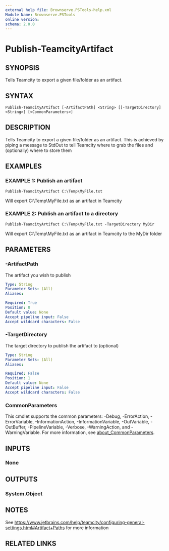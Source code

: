 ```yaml
---
external help file: Brownserve.PSTools-help.xml
Module Name: Brownserve.PSTools
online version:
schema: 2.0.0
---
```


# Publish-TeamcityArtifact

## SYNOPSIS
Tells Teamcity to export a given file/folder as an artifact.

## SYNTAX

```
Publish-TeamcityArtifact [-ArtifactPath] <String> [[-TargetDirectory] <String>] [<CommonParameters>]
```

## DESCRIPTION
Tells Teamcity to export a given file/folder as an artifact.
This is achieved by piping a message to StdOut to tell Teamcity where to grab the files and (optionally) where to store them

## EXAMPLES

### EXAMPLE 1: Publish an artifact
```
Publish-TeamcityArtifact C:\Temp\MyFile.txt
```

Will export C:\Temp\MyFile.txt as an artifact in Teamcity

### EXAMPLE 2: Publish an artifact to a directory
```
Publish-TeamcityArtifact C:\Temp\MyFile.txt -TargetDirectory MyDir
```

Will export C:\Temp\MyFile.txt as an artifact in Teamcity to the MyDir folder

## PARAMETERS

### -ArtifactPath
The artifact you wish to publish

```yaml
Type: String
Parameter Sets: (All)
Aliases:

Required: True
Position: 0
Default value: None
Accept pipeline input: False
Accept wildcard characters: False
```

### -TargetDirectory
The target directory to publish the artifact to (optional)

```yaml
Type: String
Parameter Sets: (All)
Aliases:

Required: False
Position: 1
Default value: None
Accept pipeline input: False
Accept wildcard characters: False
```

### CommonParameters
This cmdlet supports the common parameters: -Debug, -ErrorAction, -ErrorVariable, -InformationAction, -InformationVariable, -OutVariable, -OutBuffer, -PipelineVariable, -Verbose, -WarningAction, and -WarningVariable. For more information, see [about_CommonParameters](http://go.microsoft.com/fwlink/?LinkID=113216).

## INPUTS

### None
## OUTPUTS

### System.Object
## NOTES
See https://www.jetbrains.com/help/teamcity/configuring-general-settings.html#Artifact+Paths for more information

## RELATED LINKS

